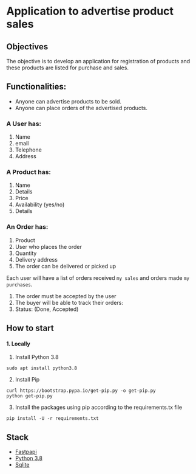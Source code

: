 # Application to advertise product sales
## Objectives

The objective is to develop an application for registration of
products and these products are listed for purchase and sales.

## Functionalities:

- Anyone can advertise products to be sold.
- Anyone can place orders of the advertised products.

### A User has:
1. Name
2. email
3. Telephone
4. Address

### A Product has:
1. Name
2. Details
3. Price
4. Availability (yes/no)
5. Details

### An Order has:
1. Product
2. User who places the order
3. Quantity
4. Delivery address
5. The order can be delivered or picked up

Each user will have a list of orders received ` my sales ` and orders made ` my purchases `.
1. The order must be accepted by the user
2. The buyer will be able to track their orders:
3. Status: (Done, Accepted)

## How to start
#### 1. Locally
1. Install Python 3.8
```terminal
sudo apt install python3.8
```
2. Install Pip
```terminal
curl https://bootstrap.pypa.io/get-pip.py -o get-pip.py
python get-pip.py
```
3. Install the packages using pip according to the requirements.tx file
```terminal
pip install -U -r requirements.txt
```

## Stack
- [Fastpapi](https://fastapi.tiangolo.com/)
- [Python 3.8](https://docs.python.org/3.8/)
- [Sqlite](https://sqlitebrowser.org/dl/)
